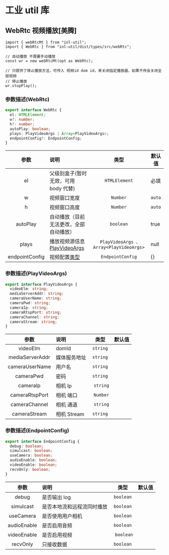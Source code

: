 # 工业 util 库

## WebRtc 视频播放[美腾]

```tsx
import { webRtcMt } from "inl-util";
import { WebRtc } from "inl-util/dist/types/src/webRtc";

// 自动播放 不需要手动播放
const wr = new webRtcMt(opt as WebRtc);

// 只提供了停止播放方法，可传入 视频id dom id，来关闭指定播放器，如果不传会关闭全部视频
// 停止播放
wr.stopPlay();
```

### 参数描述(WebRtc)

```ts
export interface WebRtc {
  el: HTMLElement;
  w?: number;
  h?: number;
  autoPlay: boolean;
  plays: PlayVideoArgs | Array<PlayVideoArgs>;
  endpointConfig?: EndpointConfig;
}
```

|      参数      | 说明                                                   |                   类型                   | 默认值 |
| :------------: | :----------------------------------------------------- | :--------------------------------------: | ------ |
|       el       | 父级别盒子(暂时无效，可用 body 代替)                   |              `HTMLElement`               | 必填   |
|       w        | 视频窗口宽度                                           |                 `Number`                 | `auto` |
|       h        | 视频窗口高度                                           |                 `Number`                 | `auto` |
|    autoPlay    | 自动播放（目前无法更改，全部自动播放）                 |                `boolean`                 | true   |
|     plays      | 播放视频源信息 [PlayVideoArgs](#参数描述playvideoargs) | ` PlayVideoArgs 、 Array<PlayVideoArgs>` | null   |
| endpointConfig | 视频配置[类型](#参数描述endpointconfig)                |             `EndpointConfig`             | {}     |

### 参数描述(PlayVideoArgs)

```ts
export interface PlayVideoArgs {
  videoElm: string;
  mediaServerAddr: string;
  cameraUserName: string;
  cameraPwd: string;
  cameraIp: string;
  cameraRtspPort: string;
  cameraChannel: string;
  cameraStream: string;
}
```

|      参数       | 说明         |   类型    | 默认值 |
| :-------------: | :----------- | :-------: | ------ |
|    videoElm     | domId        | `string`  |        |
| mediaServerAddr | 媒体服务地址 | `string`  |        |
| cameraUserName  | 用户名       | `string`  |        |
|    cameraPwd    | 密码         | `string`  |        |
|    cameraIp     | 相机 Ip      | ` string` |        |
| cameraRtspPort  | 相机 端口    | ` Number` |        |
|  cameraChannel  | 相机 通道    | ` string` |        |
|  cameraStream   | 相机 Stream  | `string`  |        |

### 参数描述(EndpointConfig)

```ts
export interface EndpointConfig {
  debug: boolean;
  simulcast: boolean;
  useCamera: boolean;
  audioEnable: boolean;
  videoEnable: boolean;
  recvOnly: boolean;
}
```

|    参数     | 说明                       |    类型    | 默认值 |
| :---------: | :------------------------- | :--------: | ------ |
|    debug    | 是否输出 log               | `boolean`  |        |
|  simulcast  | 是否本地流和远程流同时播放 | `boolean`  |        |
|  useCamera  | 是否使用用户相机           | `boolean`  |        |
| audioEnable | 是否启用音频               | `boolean`  |        |
| videoEnable | 是否启用视频               | ` boolean` |        |
|  recvOnly   | 只接收数据                 | `boolean`  |        |
